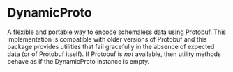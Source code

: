 # DynamicProto

A flexible and portable way to encode schemaless data using Protobuf. This 
implementation is compatible with older versions of Protobuf and this
package provides utilities that fail gracefully in the absence of
expected data (or of Protobuf itself).  If Protobuf is *not* available, then
utility methods behave as if the DynamicProto instance is empty.
